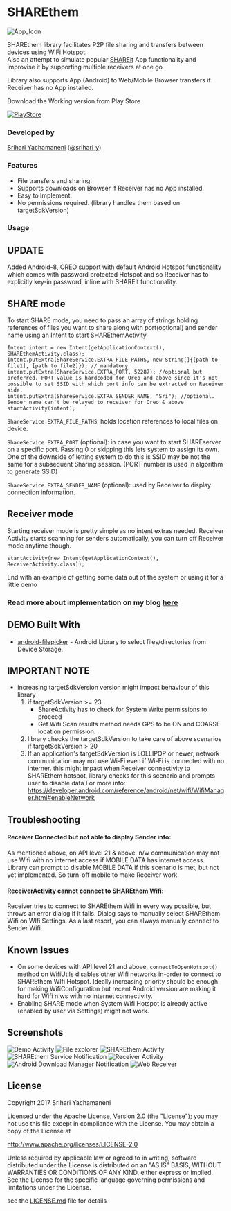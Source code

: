 # SHAREthem
![App_Icon](screens/ic_launcher.png?raw=true "app-icon")

SHAREthem library facilitates P2P file sharing and transfers between devices using WiFi Hotspot.  
Also an attempt to simulate popular [SHAREit](https://play.google.com/store/apps/details?id=com.lenovo.anyshare.gps&hl=en) App functionality and improvise it by supporting multiple receivers at one go
 
Library also supports App (Android) to Web/Mobile Browser transfers if Receiver has no App installed.

 
 Download the Working version from Play Store

[![PlayStore](screens/google-play-badge.png)](https://play.google.com/store/apps/details?id=com.tml.sharethem.demo) 


### Developed by
[Srihari Yachamaneni](https://github.com/Sriharia) ([@srihari_y](https://twitter.com/srihari_y))

### Features

* File transfers and sharing.
* Supports downloads on Browser if Receiver has no App installed.
* Easy to Implement.
* No permissions required. (library handles them based on targetSdkVersion)

### Usage

## UPDATE
Added Android-8, OREO support with default Android Hotspot functionality which comes with password protected Hotspot and so Receiver has to explicitly key-in password, inline with SHAREit functionality.

## SHARE mode
To start SHARE mode, you need to pass an array of strings holding references of files you want to share along with port(optional) and sender name using an Intent to start SHAREthemActivity

```
Intent intent = new Intent(getApplicationContext(), SHAREthemActivity.class);
intent.putExtra(ShareService.EXTRA_FILE_PATHS, new String[]{[path to file1], [path to file2]}); // mandatory
intent.putExtra(ShareService.EXTRA_PORT, 52287); //optional but preferred. PORT value is hardcoded for Oreo and above since it's not possible to set SSID with which port info can be extracted on Receiver side.
intent.putExtra(ShareService.EXTRA_SENDER_NAME, "Sri"); //optional. Sender name can't be relayed to receiver for Oreo & above
startActivity(intent);
```

`ShareService.EXTRA_FILE_PATHS`: holds location references to local files on device.

`ShareService.EXTRA_PORT` (optional): in case you want to start SHAREserver on a specific port. Passing 0 or skipping this lets system to assign its own. One of the downside of letting system to do this is SSID may be not the same for a subsequent Sharing session. (PORT number is used in algorithm to generate SSID)

`ShareService.EXTRA_SENDER_NAME` (optional): used by Receiver to display connection information.

## Receiver mode
Starting receiver mode is pretty simple as no intent extras needed. Receiver Activity starts scanning for senders automatically, you can turn off Receiver mode anytime though.

```
startActivity(new Intent(getApplicationContext(), ReceiverActivity.class));
```

End with an example of getting some data out of the system or using it for a little demo

### Read more about implementation on my blog [here](https://srihary.com/) 

## DEMO Built With

* [android-filepicker](https://github.com/Angads25/android-filepicker) - Android Library to select files/directories from Device Storage.

## IMPORTANT NOTE
* increasing targetSdkVersion version might impact behaviour of this library
    1. if targetSdkVersion >= 23
        * ShareActivity has to check for System Write permissions to proceed
        * Get Wifi Scan results method needs GPS to be ON and COARSE location permission.
    2. library checks the targetSdkVersion to take care of above scenarios if targetSdkVersion > 20
    3. If an application's targetSdkVersion is LOLLIPOP or newer, network communication may not use Wi-Fi even if Wi-Fi is connected with no interner.
this might impact when Receiver connectivity to SHAREthem hotspot, library checks for this scenario and prompts user to disable data
For more info: https://developer.android.com/reference/android/net/wifi/WifiManager.html#enableNetwork

## Troubleshooting
 
#### Receiver Connected but not able to display Sender info:
  As mentioned above, on API level 21 & above, n/w communication may not use Wifi with no internet access if MOBILE DATA has internet access. Library can prompt to disable MOBILE DATA if this scenario is met, but not yet implemented.
  So turn-off mobile to make Receiver work.
#### ReceiverActivity cannot connect to SHAREthem Wifi:
Receiver tries to connect to SHAREthem Wifi in every way possible, but throws an error dialog if it fails. Dialog says to manually select SHAREthem Wifi on WIfi Settings.
As a last resort, you can always manually connect to Sender Wifi.
    
## Known Issues
* On some devices with API level 21 and above, ```connectToOpenHotspot()``` method on WifiUtils disables other Wifi networks in-order to connect to SHAREthem WIfi Hotspot. Ideally increasing priority should be enough for making WifiConfiguration but recent Android version are making it hard for Wifi n.ws with no internet connectivity.
* Enabling SHARE mode when System Wifi Hotspot is already active (enabled by user via Settings) might not work.
 
## Screenshots
![Demo Activity](screens/screenshot-3.jpg?raw=true "Demo App using SHAREthem Library")
![File explorer](screens/screenshot-1.jpg?raw=true "android File-Explorer")
![SHAREthem Activity](screens/device-2017-01-09-235222.png?raw=true "Share Activity displaying conn info and client connected")
![SHAREthem Service Notification](screens/screenshot-2.jpg?raw=true "Share service with foreground notification and stop action")
![Receiver Activity](screens/device-2017-01-09-233902.png?raw=true "Receiver Listing fragment displaying all downloads from Sender")
![Android Download Manager Notification](screens/device-2017-01-09-235236.png?raw=true "Download Status Notifications from ADM")
![Web Receiver](screens/screenshot-web.png?raw=true "Web Receiver")
## License

Copyright 2017 Srihari Yachamaneni

  Licensed under the Apache License, Version 2.0 (the "License");
  you may not use this file except in compliance with the License.
  You may obtain a copy of the License at
 
  http://www.apache.org/licenses/LICENSE-2.0
 
  Unless required by applicable law or agreed to in writing, software
  distributed under the License is distributed on an "AS IS" BASIS,
  WITHOUT WARRANTIES OR CONDITIONS OF ANY KIND, either express or implied.
  See the License for the specific language governing permissions and
  limitations under the License.
  
 see the [LICENSE.md](LICENSE.md) file for details


